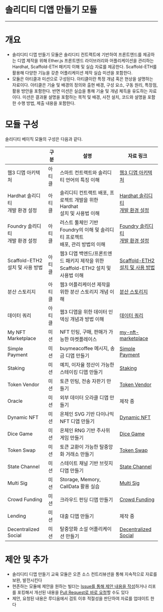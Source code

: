 # 솔리디티 디앱 만들기 모듈
--- 
# 개요

* 솔리디티 디앱 만들기 모듈은 솔리디티 컨트랙트에 기반하여 프론트엔드를 제공하는 디앱 제작을 위해 Ether.js 프론트엔드 라이브러리와 어플리케이션을 관리하는 Hardhat, Scaffold-ETH 패키지 이해 및 실습 자료를 제공한다. Scaffold-ETH를 활용해 다양한 기능을 갖춘 어플리케이션 제작 실습 미션을 포함한다.
* 모듈은 아티클과 미션으로 구성된다. 아티클이란 특정 개념 혹은 현상을 설명하는 자료이다. 아티클은 기술 및 배경의 정의와 출현 배경, 구성 요소, 구동 원리, 특장점, 활용 방안을 포함한다. 반면 미션은 실습을 통해 기술 및 개념 체득을 유도하는 자료이다. 미션은 결과물 설명을 포함하는 목적 및 배경, 사전 설치, 코드와 설명을 포함한 수행 방법, 제출 내용을 포함한다.

# 모듈 구성

솔리디티 베이직 모듈의 구성은 다음과 같다.

|  | 구분 | 설명 | 자료 링크 |
| --- | --- | --- | ----- |
| 웹3 디앱 아키텍처 | 아티클 | 스마트 컨트랙트와 솔리디티 언어의 특징 이해 | [웹3 디앱 아키텍처](https://github.com/Ludium-Official/road-to-bangkok/blob/main/%EC%86%94%EB%A6%AC%EB%94%94%ED%8B%B0%20%EB%94%94%EC%95%B1%20%EB%A7%8C%EB%93%A4%EA%B8%B0/%EC%95%84%ED%8B%B0%ED%81%B4/3.%20%EC%9B%B93%20%EB%94%94%EC%95%B1%20%EC%95%84%ED%82%A4%ED%85%8D%EC%B2%98.md) |
| Hardhat 솔리디티<br>개발 환경 설정 | 아티클 | 솔리디티 컨트랙트 배포, 프로젝트 개발을 위한 Hardhat<br>설치 및 사용법 이해 | [Hardhat 솔리디티](https://github.com/Ludium-Official/road-to-bangkok/blob/main/%EC%86%94%EB%A6%AC%EB%94%94%ED%8B%B0%20%EB%94%94%EC%95%B1%20%EB%A7%8C%EB%93%A4%EA%B8%B0/%EC%95%84%ED%8B%B0%ED%81%B4/2.%20Hardhat%EC%9C%BC%EB%A1%9C%20%EC%86%94%EB%A6%AC%EB%94%94%ED%8B%B0%20%EA%B0%9C%EB%B0%9C%20%ED%99%98%EA%B2%BD%20%EC%84%A4%EC%A0%95.md)<br>[개발 환경 설정](https://github.com/Ludium-Official/road-to-bangkok/blob/main/%EC%86%94%EB%A6%AC%EB%94%94%ED%8B%B0%20%EB%94%94%EC%95%B1%20%EB%A7%8C%EB%93%A4%EA%B8%B0/%EC%95%84%ED%8B%B0%ED%81%B4/2.%20Hardhat%EC%9C%BC%EB%A1%9C%20%EC%86%94%EB%A6%AC%EB%94%94%ED%8B%B0%20%EA%B0%9C%EB%B0%9C%20%ED%99%98%EA%B2%BD%20%EC%84%A4%EC%A0%95.md) |
| Foundry 솔리디티<br>개발 환경 설정 | 아티클 | 러스트 툴체인 기반 Foundry의 이해 및 솔리디티 프로젝트<br>배포, 관리 방법의 이해 | [Foundry 솔리디티](https://github.com/Ludium-Official/road-to-bangkok/blob/main/%EC%86%94%EB%A6%AC%EB%94%94%ED%8B%B0%20%EB%94%94%EC%95%B1%20%EB%A7%8C%EB%93%A4%EA%B8%B0/%EC%95%84%ED%8B%B0%ED%81%B4/4.%20%ED%85%8C%EC%8A%A4%ED%8A%B8%20%EB%B0%8F%20%EB%B0%B0%ED%8F%AC.md)<br>[개발 환경 설정](https://github.com/Ludium-Official/road-to-bangkok/blob/main/%EC%86%94%EB%A6%AC%EB%94%94%ED%8B%B0%20%EB%94%94%EC%95%B1%20%EB%A7%8C%EB%93%A4%EA%B8%B0/%EC%95%84%ED%8B%B0%ED%81%B4/4.%20%ED%85%8C%EC%8A%A4%ED%8A%B8%20%EB%B0%8F%20%EB%B0%B0%ED%8F%AC.md) |
| Scaffold-ETH2<br>설치 및 사용 방법 | 아티클 | 웹3 디앱 백엔드/프론트엔드 패키지 제작을 위한 <br>Scaffold-ETH2 설치 및 사용법 이해 | [Scaffold-ETH2](https://github.com/Ludium-Official/road-to-bangkok/blob/main/%EC%86%94%EB%A6%AC%EB%94%94%ED%8B%B0%20%EB%94%94%EC%95%B1%20%EB%A7%8C%EB%93%A4%EA%B8%B0/%EC%95%84%ED%8B%B0%ED%81%B4/3.%20%EC%9B%B93%20%EB%94%94%EC%95%B1%20%EC%95%84%ED%82%A4%ED%85%8D%EC%B2%98.md)<br>[설치 및 사용 방법](https://github.com/Ludium-Official/road-to-bangkok/blob/main/%EC%86%94%EB%A6%AC%EB%94%94%ED%8B%B0%20%EB%94%94%EC%95%B1%20%EB%A7%8C%EB%93%A4%EA%B8%B0/%EC%95%84%ED%8B%B0%ED%81%B4/3.%20%EC%9B%B93%20%EB%94%94%EC%95%B1%20%EC%95%84%ED%82%A4%ED%85%8D%EC%B2%98.md) |
| 분산 스토리지 | 아티클 | 웹3 어플리케이션 제작을 위한 분산 스토리지 개념 이해 | [분산 스토리지](https://github.com/Ludium-Official/road-to-bangkok/blob/main/%EC%86%94%EB%A6%AC%EB%94%94%ED%8B%B0%20%EB%94%94%EC%95%B1%20%EB%A7%8C%EB%93%A4%EA%B8%B0/%EC%95%84%ED%8B%B0%ED%81%B4/5.%20%EB%B6%84%EC%82%B0%20%EC%8A%A4%ED%86%A0%EB%A6%AC%EC%A7%80.md) |
| 데이터 쿼리 | 아티클 | 웹3 디앱을 위한 데이터 인덱싱 개념과 방법 이해 | [데이터 쿼리](https://github.com/Ludium-Official/road-to-bangkok/blob/main/%EC%86%94%EB%A6%AC%EB%94%94%ED%8B%B0%20%EB%94%94%EC%95%B1%20%EB%A7%8C%EB%93%A4%EA%B8%B0/%EC%95%84%ED%8B%B0%ED%81%B4/6.%20%EB%8D%B0%EC%9D%B4%ED%84%B0%20%EC%BF%BC%EB%A6%AC.md) |
| My NFT Marketplace | 미션 | NFT 민팅, 구매, 판매가 가능한 마켓플레이스 | [my-nft-marketplace](https://github.com/Ludium-Official/solidity-dapp-mission/tree/my-nft-marketplace) |
| Simple Payment | 미션 | buymeacoffee 메시지, 송금 디앱 만들기 | [Simple Payment](https://github.com/Ludium-Official/solidity-dapp-mission/tree/simple-payment) |
| Staking | 미션 | 예치, 이자율 정산이 가능한 스테이킹 디앱 만들기 | [Staking](https://github.com/Ludium-Official/solidity-dapp-mission/tree/staking) |
| Token Vendor | 미션 | 토큰 민팅, 전송 자판기 만들기 | [Token Vendor](https://github.com/Ludium-Official/solidity-dapp-mission/tree/token-vendor) |
| Oracle | 미션 | 외부 데이터 오라클 디앱 만들기 | 제작 중 |
| Dynamic NFT | 미션 | 온체인 SVG 기반 다이나믹 NFT 디앱 만들기 | [Dynamic NFT](https://github.com/Ludium-Official/solidity-dapp-mission/tree/dynamic-nft) |
| Dice Game | 미션 | 온체인 RNG 기반 주사위 게임 만들기 | [Dice Game](https://github.com/Ludium-Official/solidity-dapp-mission/tree/dice-game) |
| Token Swap | 미션 | 토큰 교환이 가능한 탈중앙화 거래소 만들기 | [Token Swap](https://github.com/Ludium-Official/solidity-dapp-mission/tree/token-swap) |
| State Channel | 미션 | 스테이트 채널 기반 브릿지 디앱 만들기 | [State Channel](https://github.com/Ludium-Official/solidity-dapp-mission/tree/state-channel) |
| Multi Sig | 미션 | Storage, Memory, CallData 활용 실습 | [Multi Sig](https://github.com/Ludium-Official/solidity-dapp-mission/tree/multi-sig) |
| Crowd Funding | 미션 | 크라우드 펀딩 디앱 만들기 | [Crowd Funding](https://github.com/Ludium-Official/solidity-dapp-mission/tree/crowd-funding) |
| Lending | 미션 | 대출 디앱 만들기 | 제작 중 |
| Decentralized Social | 미션 | 탈중앙화 소설 어플리케이션 만들기 | [Decentralized Social](https://github.com/Ludium-Official/solidity-dapp-mission/tree/decentralized-social) |

# 제안 및 추가

* 솔리디티 디앱 만들기 교육 모듈은 오픈 소스 컨트리뷰션을 통해 지속적으로 자료를 보완, 발전시킨다
* 현존하는 모듈에 제안을 원하는 빌더는 [Issue를 통해 제안 내용을 작성](https://github.com/Ludium-Official/road-to-bangkok/issues)하거나 리포를 포킹해서 개선된 내용을 [Pull Request로 바로 요청](https://github.com/Ludium-Official/road-to-bangkok/pulls)할 수도 있다
* 제안, 요청된 내용은 루디움에서 검토 이후 적절성을 판단하여 자료를 업데이트 한다
